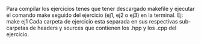 Para compilar los ejercicios tenes que tener descargado makefile y ejecutar el comando make seguido del ejercicio (ej1, ej2 o ej3) en la terminal. 
Ej: make ej1
Cada carpeta de ejercicio esta separada en sus respectivas sub-carpetas de headers y sources que contienen los .hpp y los .cpp del ejercicio.